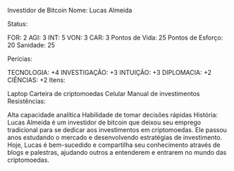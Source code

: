 Investidor de Bitcoin
Nome: Lucas Almeida

Status:

FOR: 2
AGI: 3
INT: 5
VON: 3
CAR: 3
Pontos de Vida: 25
Pontos de Esforço: 20
Sanidade: 25

Perícias:

TECNOLOGIA: +4
INVESTIGAÇÃO: +3
INTUIÇÃO: +3
DIPLOMACIA: +2
CIÊNCIAS: +2
Itens:

Laptop
Carteira de criptomoedas
Celular
Manual de investimentos
Resistências:

Alta capacidade analítica
Habilidade de tomar decisões rápidas
História:
Lucas Almeida é um investidor de bitcoin que deixou seu emprego tradicional para se dedicar aos investimentos em criptomoedas. Ele passou anos estudando o mercado e desenvolvendo estratégias de investimento. Hoje, Lucas é bem-sucedido e compartilha seu conhecimento através de blogs e palestras, ajudando outros a entenderem e entrarem no mundo das criptomoedas.

